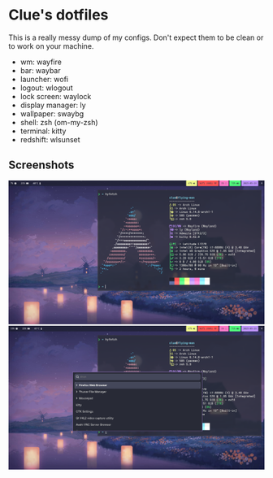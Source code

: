 # Clue's dotfiles
This is a really messy dump of my configs. Don't expect them to be clean or to work on your machine.

- wm: wayfire
- bar: waybar
- launcher: wofi
- logout: wlogout
- lock screen: waylock
- display manager: ly
- wallpaper: swaybg
- shell: zsh (om-my-zsh)
- terminal: kitty
- redshift: wlsunset

## Screenshots

![hyfetch](screenshots/hyfetch.webp)
![wofi](screenshots/wofi.webp)